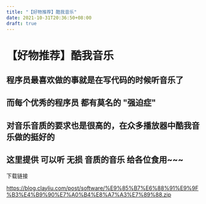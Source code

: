 ```yaml
---
title: "【好物推荐】酷我音乐"
date: 2021-10-31T20:36:50+08:00
draft: true
---
```


# 【好物推荐】酷我音乐

## 程序员最喜欢做的事就是在写代码的时候听音乐了

## 而每个优秀的程序员 都有莫名的  "强迫症"

## 对音乐音质的要求也是很高的，在众多播放器中酷我音乐做的挺好的

## 这里提供 可以听  无损  音质的音乐 给各位食用~~~

下载链接

https://blog.clayliu.com/post/software/%E9%85%B7%E6%88%91%E9%9F%B3%E4%B9%90%E7%A0%B4%E8%A7%A3%E7%89%88.zip

##   
